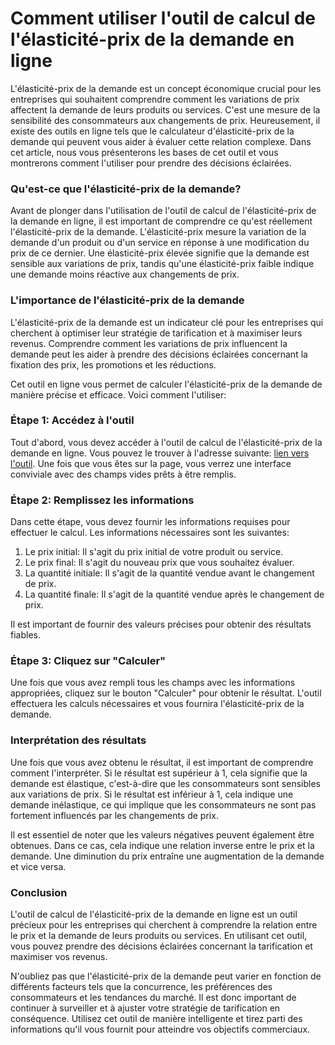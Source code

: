 Comment utiliser l'outil de calcul de l'élasticité-prix de la demande en ligne
==============================================================================

L'élasticité-prix de la demande est un concept économique crucial pour les entreprises qui souhaitent comprendre comment les variations de prix affectent la demande de leurs produits ou services. C'est une mesure de la sensibilité des consommateurs aux changements de prix. Heureusement, il existe des outils en ligne tels que le calculateur d'élasticité-prix de la demande qui peuvent vous aider à évaluer cette relation complexe. Dans cet article, nous vous présenterons les bases de cet outil et vous montrerons comment l'utiliser pour prendre des décisions éclairées.

### Qu'est-ce que l'élasticité-prix de la demande?

Avant de plonger dans l'utilisation de l'outil de calcul de l'élasticité-prix de la demande en ligne, il est important de comprendre ce qu'est réellement l'élasticité-prix de la demande. L'élasticité-prix mesure la variation de la demande d'un produit ou d'un service en réponse à une modification du prix de ce dernier. Une élasticité-prix élevée signifie que la demande est sensible aux variations de prix, tandis qu'une élasticité-prix faible indique une demande moins réactive aux changements de prix.

### L'importance de l'élasticité-prix de la demande

L'élasticité-prix de la demande est un indicateur clé pour les entreprises qui cherchent à optimiser leur stratégie de tarification et à maximiser leurs revenus. Comprendre comment les variations de prix influencent la demande peut les aider à prendre des décisions éclairées concernant la fixation des prix, les promotions et les réductions.

Cet outil en ligne vous permet de calculer l'élasticité-prix de la demande de manière précise et efficace. Voici comment l'utiliser:

### Étape 1: Accédez à l'outil

Tout d'abord, vous devez accéder à l'outil de calcul de l'élasticité-prix de la demande en ligne. Vous pouvez le trouver à l'adresse suivante: [lien vers l'outil](https://www.onlinecalculatorsfree.com/fr/financial/price-elasticity-of-demand-calculator.html). Une fois que vous êtes sur la page, vous verrez une interface conviviale avec des champs vides prêts à être remplis.

### Étape 2: Remplissez les informations

Dans cette étape, vous devez fournir les informations requises pour effectuer le calcul. Les informations nécessaires sont les suivantes:

1. Le prix initial: Il s'agit du prix initial de votre produit ou service.
2. Le prix final: Il s'agit du nouveau prix que vous souhaitez évaluer.
3. La quantité initiale: Il s'agit de la quantité vendue avant le changement de prix.
4. La quantité finale: Il s'agit de la quantité vendue après le changement de prix.

Il est important de fournir des valeurs précises pour obtenir des résultats fiables.

### Étape 3: Cliquez sur "Calculer"

Une fois que vous avez rempli tous les champs avec les informations appropriées, cliquez sur le bouton "Calculer" pour obtenir le résultat. L'outil effectuera les calculs nécessaires et vous fournira l'élasticité-prix de la demande.

### Interprétation des résultats

Une fois que vous avez obtenu le résultat, il est important de comprendre comment l'interpréter. Si le résultat est supérieur à 1, cela signifie que la demande est élastique, c'est-à-dire que les consommateurs sont sensibles aux variations de prix. Si le résultat est inférieur à 1, cela indique une demande inélastique, ce qui implique que les consommateurs ne sont pas fortement influencés par les changements de prix.

Il est essentiel de noter que les valeurs négatives peuvent également être obtenues. Dans ce cas, cela indique une relation inverse entre le prix et la demande. Une diminution du prix entraîne une augmentation de la demande et vice versa.

### Conclusion

L'outil de calcul de l'élasticité-prix de la demande en ligne est un outil précieux pour les entreprises qui cherchent à comprendre la relation entre le prix et la demande de leurs produits ou services. En utilisant cet outil, vous pouvez prendre des décisions éclairées concernant la tarification et maximiser vos revenus.

N'oubliez pas que l'élasticité-prix de la demande peut varier en fonction de différents facteurs tels que la concurrence, les préférences des consommateurs et les tendances du marché. Il est donc important de continuer à surveiller et à ajuster votre stratégie de tarification en conséquence. Utilisez cet outil de manière intelligente et tirez parti des informations qu'il vous fournit pour atteindre vos objectifs commerciaux.